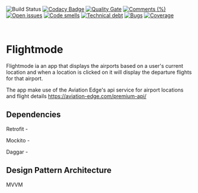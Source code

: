 ![Build Status](https://travis-ci.com/NalediMadlopha/flightmode.svg?branch=master) 
[![Codacy Badge](https://api.codacy.com/project/badge/Grade/cefb7435a7504eb4b581dc2c2d034ab7)](https://www.codacy.com/app/NalediMadlopha/flightmode?utm_source=github.com&amp;utm_medium=referral&amp;utm_content=NalediMadlopha/flightmode&amp;utm_campaign=Badge_Grade)
[![Quality Gate](https://sonarcloud.io/api/badges/gate?key=NalediMadlopha_flightmode)](https://sonarcloud.io/dashboard/index/NalediMadlopha_flightmode)
[![Comments (%)](https://sonarcloud.io/api/badges/measure?key=NalediMadlopha_flightmode&metric=comment_lines_density)](https://sonarcloud.io/component_measures?id=NalediMadlopha_flightmode&metric=comment_lines_density)
[![Open issues](https://sonarcloud.io/api/badges/measure?key=NalediMadlopha_flightmode&metric=open_issues)](https://sonarcloud.io/component_measures?id=NalediMadlopha_flightmode&metric=open_issues)
[![Code smells](https://sonarcloud.io/api/badges/measure?key=NalediMadlopha_flightmode&metric=code_smells)](https://sonarcloud.io/component_measures?id=NalediMadlopha_flightmode&metric=code_smells)
[![Technical debt](https://sonarcloud.io/api/badges/measure?NalediMadlopha_flightmode&metric=sqale_index)](https://sonarcloud.io/component_measures?id=NalediMadlopha_flightmode&metric=sqale_index)
[![Bugs](https://sonarcloud.io/api/badges/measure?key=NalediMadlopha_flightmode&metric=bugs)](https://sonarcloud.io/component_measures?id=NalediMadlopha_flightmode&metric=bugs)
[![Coverage](https://sonarcloud.io/api/badges/measure?key=NalediMadlopha_flightmode&metric=coverage)](https://sonarcloud.io/component_measures?id=NalediMadlopha_flightmode&metric=coverage)

[![<Sonarcloud quality gate>](https://sonarcloud.io/api/project_badges/measure?project=NalediMadlopha_flightmode&metric=alert_status)](https://sonarcloud.io/dashboard?id=NalediMadlopha_flightmode)

[![<Sonarcloud quality gate>](https://sonarcloud.io/api/project_badges/measure?project=NalediMadlopha_flightmode&metric=alert_status)](https://sonarcloud.io/dashboard?id=NalediMadlopha_flightmode)



# Flightmode

Flightmode ia an app that displays the  airports based on a user's current location and when a location is clicked on it will display the departure flights for that airport.   

The app make use of the Aviation Edge's api service for airport locations and flight details <https://aviation-edge.com/premium-api/>

## Dependencies 
  Retrofit - 
  
  Mockito - 
  
  Daggar - 
  
## Design Pattern Architecture
  MVVM
  
  
